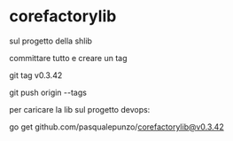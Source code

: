 # corefactorylib

sul progetto della shlib 

committare tutto e creare un tag

git tag v0.3.42

git push origin --tags

 

 

per caricare la lib sul progetto devops:

go get github.com/pasqualepunzo/corefactorylib@v0.3.42